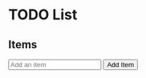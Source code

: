 <!DOCTYPE html>
<html lang="en">

<head>
    <title>TODO List</title>
</head>

<body background="mildimage.jpg">
    <h1>TODO List</h1>
    <h2>Items</h2>
    <div id="items"></div>
    <input id="itemInput" type="text" placeholder="Add an item" />
    <button onclick="addItem()">Add Item</button>
    <script src="index1.js"></script>
</body>

</html>
